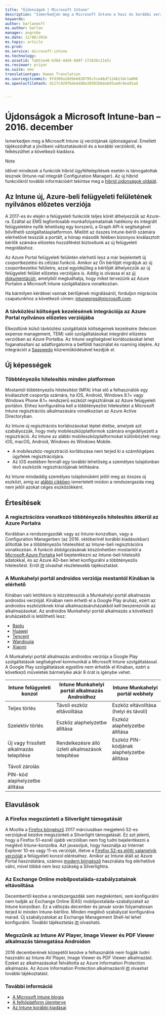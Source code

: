 ```yaml
---
title: "Újdonságok | Microsoft Intune"
description: "Ismerkedjen meg a Microsoft Intune e havi és korábbi verzióinak újdonságaival"
keywords: 
author: barlanmsft
ms.author: barlan
manager: angrobe
ms.date: 12/08/2016
ms.topic: article
ms.prod: 
ms.service: microsoft-intune
ms.technology: 
ms.assetid: fab51ee0-638d-4dd4-8d8f-1f263bc11e5c
ms.reviewer: priyar
ms.suite: ems
translationtype: Human Translation
ms.sourcegitcommit: 9fd309a10d9eb020795c5ce46df124b13dc1a006
ms.openlocfilehash: d117c929fbde4dd0a39503b8da695aa9c9ea91ad


---
```

# <a name="whats-new-in-microsoft-intune---december-2016"></a>Újdonságok a Microsoft Intune-ban – 2016. december
Ismerkedjen meg a Microsoft Intune új verziójának újdonságaival. Emellett tájékozódhat a jövőbeni változtatásokról és a korábbi verziókról, és felkészülhet a következő kiadásra.

> [!Note]
> Idővel mindezek a funkciók hibrid ügyféltelepítések esetén is támogatottak lesznek (Intune-nal integrált Configuration Manager). Az új hibrid funkciókról további információért tekintse meg a [hibrid újdonságok oldalát](https://docs.microsoft.com/en-us/sccm/mdm/understand/whats-new-in-hybrid-mobile-device-management).

## <a name="public-preview-of-the-new-intune-admin-experience-on-azure--736542--"></a>Az Intune új, Azure-beli felügyeleti felületének nyilvános előzetes verziója<!--736542-->
A 2017-es év elején a felügyeleti funkciók teljes körét áthelyezzük az Azure-ra. Ezáltal az EMS legfontosabb munkafolyamatainak hatékony és integrált felügyeletére nyílik lehetőség egy korszerű, a Graph API-k segítségével bővíthető szolgáltatásplatformon. Mielőtt az összes Intune-bérlő számára elérhetővé tesszük a portált, a hónap második felében bizonyos kiválasztott bérlők számára előzetes hozzáférést biztosítunk az új felügyeleti megoldáshoz.

Az Azure Portal felügyeleti felületén elérhető lesz a már bejelentett új csoportkezelési és célzási funkció. Amikor az Ön bérlőjét migráljuk az új csoportkezelési felületre, azzal egyidejűleg a bérlőjét áthelyezzük az új felügyeleti felület előzetes verziójára is. Addig is olvassa el az [új dokumentációt](https://docs.microsoft.com/intune-azure/introduction/what-is-microsoft-intune), amelyből megtudhatja, hogy miket tervezünk az Azure Portalon a Microsoft Intune szolgáltatásra vonatkozóan.

Ha bármilyen kérdései vannak bérlőjének migrálásáról, forduljon migrációs csapatunkhoz a következő címen: [intunegrps@microsoft.com](mailto:intunegrps@microsoft.com).

### <a name="telecom-expense-management-integration-in-public-preview-of-azure-portal--747605--"></a>A távközlési költségek kezelésének integrációja az Azure Portal nyilvános előzetes verziójába<!--747605-->
Elkezdtünk külső távközlési szolgáltatók költségeinek kezelésére (telecom expense management, TEM) való szolgáltatásokat integrálni előzetes verzióban az Azure Portalba. Az Intune segítségével korlátozásokat lehet foganatosítani az adatforgalomra a belföldi használat és roaming idejére. Az integrációt a [Saaswedo](http://www.saaswedo.com) közreműködésével kezdjük el.

## <a name="new-capabilities"></a>Új képességek

### <a name="multi-factor-authentication-across-all-platforms---747590--"></a>Többtényezős hitelesítés minden platformon <!--747590-->
Mostantól többtényezős hitelesítést (MFA) írhat elő a felhasználók egy kiválasztott csoportja számára, ha iOS, Android, Windows 8.1+ vagy Windows Phone 8.1+ rendszerű eszközt regisztrálnak az Azure felügyeleti portálon. Ehhez konfigurálnia kell a többtényezőst hitelesítést a Microsoft Intune regisztrációs alkalmazására vonatkozóan az Azure Active Directoryban.

<!--VSO 679339, awaiting chrisgre for go-live--><!--### Conditional access for MAM with SharePoint Online
Megakadályozhatja, hogy olyan alkalmazások érjék el a SharePoint Online-t, amelyeket nem támogatnak az Intune mobilalkalmazás-felügyeleti (MAM) szabályzatai.  Az Intune mobilalkalmazás-felügyelettel az Azure Portalon ismerkedhet meg. Ehhez keresse a __Beállítások__ panelen a __Feltételes hozzáférés__ területet. Ezen megtalálja a SharePoint Online-ra vonatkozó beállítást is. Ezt a funkciót a szolgáltatás mostani kiadásától külön fogjuk biztosítani. További információk az új szolgáltatásról [itt](https://docs.microsoft.com/intune/deploy-use/mam-ca-for-sharepoint-online).-->

### <a name="ability-to-restrict-mobile-device-enrollment--747596--"></a>A mobileszköz-regisztrálás korlátozásának képessége<!--747596-->
Az Intune új regisztrációs korlátozásokat léptet életbe, amelyek azt szabályozzák, hogy mely mobileszközplatformok számára engedélyezett a regisztráció. Az Intune az alábbi mobileszközplatformokat különbözteti meg: iOS, macOS, Android, Windows és Windows Mobile.
* A mobileszköz-regisztráció korlátozása nem terjed ki a számítógépes ügyfelek regisztrációjára.
* Az iOS esetében fennáll egy további lehetőség a személyes tulajdonban lévő eszközök regisztrációjának letiltására.

Az Intune mindaddig személyes tulajdonúként jelöli meg az összes új eszközt, amíg az [alábbi cikkben](https://docs.microsoft.com/en-us/intune/deploy-use/manage-corporate-owned-devices) ismertetett módon a rendszergazda meg nem jelöli azokat céges eszközökként.


## <a name="notices"></a>Értesítések

### <a name="multi-factor-authentication-on-enrollment-moving-to-the-azure-portal---vso-750545--"></a>A regisztrációra vonatkozó többtényezős hitelesítés átkerül az Azure Portalra <!--VSO 750545-->
Korábban a rendszergazdák vagy az Intune-konzolban, vagy a Configuration Managerben (az 2016. októberinél korábbi kiadásokban) állították be a többtényezős hitelesítést az Intune-beli regisztrációra vonatkozóan. A funkció átdolgozásának köszönhetően mostantól a [Microsoft Azure Portalra](https://manage.windowsazure.com) kell bejelentkezni az Intune-beli hitelesítő adatokkal, és az Azure AD-ben lehet konfigurálni a többtényezős hitelesítést. Erről [itt](https://aka.ms/mfa_ad) olvashat részletesebb tájékoztatást.

### <a name="company-portal-app-for-android-now-available-in-china---vso-658093--"></a>A Munkahelyi portál androidos verziója mostantól Kínában is elérhető <!--VSO 658093-->
Kínában való letöltésre is közzétesszük a Munkahelyi portál alkalmazás androidos verzióját. Kínában nem érhető el a Google Play áruház, ezért az androidos eszközöknek kínai alkalmazásáruházakból kell beszerezniük az alkalmazásokat. Az androidos Munkahelyi portál alkalmazás a következő áruházakból is letölthető lesz:
* [Baidu](https://go.microsoft.com/fwlink/?linkid=836946)
* [Huawei](https://go.microsoft.com/fwlink/?linkid=836948)
* [Tencent](https://go.microsoft.com/fwlink/?linkid=836949)
* [Wandoujia](https://go.microsoft.com/fwlink/?linkid=836950)
* [Xiaomi](https://go.microsoft.com/fwlink/?linkid=836947)

A Munkahelyi portál alkalmazás androidos verziója a Google Play szolgáltatások segítségével kommunikál a Microsoft Intune szolgáltatással. A Google Play szolgáltatások egyelőre nem érhetők el Kínában, ezért a következő műveletek bármelyike akár 8 órát is igénybe vehet. 

|Intune felügyeleti konzol| Intune Munkahelyi portál alkalmazás Androidhoz |Intune Munkahelyi portál webhely|   
|---|---|---|
|Teljes törlés| Távoli eszköz eltávolítása| Eszköz eltávolítása (helyi és távoli)|
|Szelektív törlés| Eszköz alaphelyzetbe állítása| Eszköz alaphelyzetbe állítása|
|Új vagy frissített alkalmazás telepítése| Rendelkezésre álló üzleti alkalmazások telepítése| Eszköz PIN-kódjának alaphelyzetbe állítása|
|Távoli zárolás|||
|PIN-kód alaphelyzetbe állítása|||

## <a name="deprecations"></a>Elavulások

### <a name="firefox-to-no-longer-support-silverlight--vso-tba--"></a>A Firefox megszünteti a Silverlight támogatását<!--VSO TBA-->
A Mozilla a [Firefox böngésző](https://www.mozilla.org/firefox) 2017 márciusában megjelenő 52-es verziójával kezdve megszünteti a Silverlight támogatását. Ez azt jelenti, hogy a Firefox 51-esnél újabb verzióiban nem fog tudni bejelentkezni a meglévő Intune-konzolba. Azt javasoljuk, hogy használja az Internet Explorer 10-es vagy 11-es verzióját, illetve a [Firefox 52-es előtti valamelyik verzióját](https://ftp.mozilla.org/pub/firefox/releases/) a felügyeleti konzol eléréséhez. Amikor az Intune átáll az Azure Portal használatára, számos [modern böngésző](https://docs.microsoft.com/en-us/azure/azure-preview-portal-supported-browsers-devices) használata fog elérhetővé válni, mivel többé nem lesz szükség a Silverlightra.

### <a name="removal-of-exchange-online-mobile-inbox-policies---770687--"></a>Az Exchange Online mobilpostaláda-szabályzatainak eltávolítása <!--770687-->
Decembertől kezdve a rendszergazdák sem megtekinteni, sem konfigurálni nem tudják az Exchange Online (EAS) mobilpostaláda-szabályzatait az Intune konzolban. Ez a változás december és január során folyamatosan terjed ki minden Intune-bérlőre. Minden meglévő szabályzat konfigurálva marad. Új szabályzatokat az Exchange Management Shell-lel lehet konfigurálni. További tájékoztatás [itt](https://technet.microsoft.com/en-us/library/bb123783%28v=exchg.150%29.aspx) olvasható.

### <a name="intune-av-player-image-viewer-and-pdf-viewer-apps-are-no-longer-supported-on-android---747553--"></a>Megszűnik az Intune AV Player, Image Viewer és PDF Viewer alkalmazás támogatása Androidon <!--747553-->
2016 decemberének közepétől kezdve a felhasználók nem fogják tudni használni az Intune AV Player, Image Viewer és PDF Viewer alkalmazást. Ezeket az alkalmazásokat felváltotta az Azure Information Protection alkalmazás. Az Azure Information Protection alkalmazásról [itt](https://docs.microsoft.com/information-protection/rms-client/mobile-app-faq) olvashat további tájékoztatást.

### <a name="see-also"></a>További információ
* [A Microsoft Intune blogja](http://go.microsoft.com/fwlink/?LinkID=273882)
* [A felhőplatform ütemterve](http://www.microsoft.com/en-us/server-cloud/roadmap/Indevelopment.aspx?TabIndex=0&dropValue=Intune)
* [Az Intune korábbi kiadásai](whats-new-archive.md)



<!--HONumber=Dec16_HO2-->


